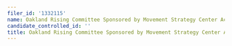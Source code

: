 ```yaml
---
filer_id: '1332115'
name: Oakland Rising Committee Sponsored by Movement Strategy Center Action Fund
candidate_controlled_id: ''
title: Oakland Rising Committee Sponsored by Movement Strategy Center Action Fund
---
```

